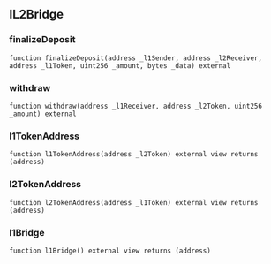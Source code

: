 ## IL2Bridge

### finalizeDeposit

```solidity
function finalizeDeposit(address _l1Sender, address _l2Receiver, address _l1Token, uint256 _amount, bytes _data) external
```

### withdraw

```solidity
function withdraw(address _l1Receiver, address _l2Token, uint256 _amount) external
```

### l1TokenAddress

```solidity
function l1TokenAddress(address _l2Token) external view returns (address)
```

### l2TokenAddress

```solidity
function l2TokenAddress(address _l1Token) external view returns (address)
```

### l1Bridge

```solidity
function l1Bridge() external view returns (address)
```

